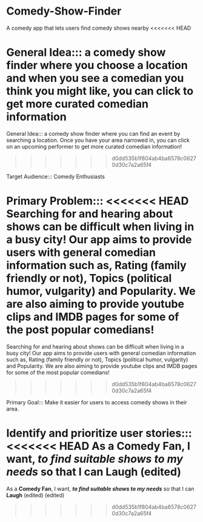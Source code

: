 # Comedy-Show-Finder
A comedy app that lets users find comedy shows nearby
<<<<<<< HEAD

General Idea:::
a comedy show finder where you choose a location and when you see a comedian you think you might like, you can click to get more curated comedian information
=======
General Idea:::
a comedy show finder where you can find an event by searching a location. Once you have your area narrowed in, you can click on an  upcoming performer to  get more curated comedian information!
>>>>>>> d0dd535b1f804ab4ba6578c06270d30c7a2a65f4

Target Audience:::
Comedy Enthusiasts

Primary Problem:::
<<<<<<< HEAD
Searching for and hearing about shows can be difficult when living in a busy city! Our app aims to provide users with general comedian information such as, Rating (family friendly or not), Topics (political humor, vulgarity) and Popularity. We are also aiming to provide youtube clips and IMDB pages for some of the post popular comedians!
=======
Searching for and hearing about shows can be difficult when living in a busy city! Our app aims to provide users with general comedian information such as, Rating (family friendly or not), Topics (political humor, vulgarity) and Popularity. We are also aiming to provide youtube clips and IMDB pages for some of the most popular comedians!
>>>>>>> d0dd535b1f804ab4ba6578c06270d30c7a2a65f4

Primary Goal:::
Make it easier for users to access comedy shows in their area.


Identify and prioritize user stories:::
<<<<<<< HEAD
As a __Comedy Fan__, I want, ___to find suitable shows to my needs___ so that I can ____Laugh____ (edited)
=======
As a __Comedy Fan__, I want, ___to find suitable shows to my needs___ so that I can ____Laugh____ (edited) (edited) 
>>>>>>> d0dd535b1f804ab4ba6578c06270d30c7a2a65f4
